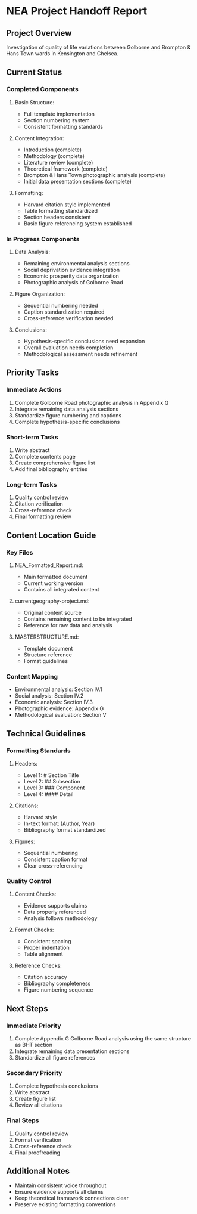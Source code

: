 # NEA Project Handoff Report

## Project Overview
Investigation of quality of life variations between Golborne and Brompton & Hans Town wards in Kensington and Chelsea.

## Current Status

### Completed Components
1. Basic Structure:
   - Full template implementation
   - Section numbering system
   - Consistent formatting standards

2. Content Integration:
   - Introduction (complete)
   - Methodology (complete)
   - Literature review (complete)
   - Theoretical framework (complete)
   - Brompton & Hans Town photographic analysis (complete)
   - Initial data presentation sections (complete)

3. Formatting:
   - Harvard citation style implemented
   - Table formatting standardized
   - Section headers consistent
   - Basic figure referencing system established

### In Progress Components
1. Data Analysis:
   - Remaining environmental analysis sections
   - Social deprivation evidence integration
   - Economic prosperity data organization
   - Photographic analysis of Golborne Road

2. Figure Organization:
   - Sequential numbering needed
   - Caption standardization required
   - Cross-reference verification needed

3. Conclusions:
   - Hypothesis-specific conclusions need expansion
   - Overall evaluation needs completion
   - Methodological assessment needs refinement

## Priority Tasks

### Immediate Actions
1. Complete Golborne Road photographic analysis in Appendix G
2. Integrate remaining data analysis sections
3. Standardize figure numbering and captions
4. Complete hypothesis-specific conclusions

### Short-term Tasks
1. Write abstract
2. Complete contents page
3. Create comprehensive figure list
4. Add final bibliography entries

### Long-term Tasks
1. Quality control review
2. Citation verification
3. Cross-reference check
4. Final formatting review

## Content Location Guide

### Key Files
1. NEA_Formatted_Report.md:
   - Main formatted document
   - Current working version
   - Contains all integrated content

2. currentgeography-project.md:
   - Original content source
   - Contains remaining content to be integrated
   - Reference for raw data and analysis

3. MASTERSTRUCTURE.md:
   - Template document
   - Structure reference
   - Format guidelines

### Content Mapping
- Environmental analysis: Section IV.1
- Social analysis: Section IV.2
- Economic analysis: Section IV.3
- Photographic evidence: Appendix G
- Methodological evaluation: Section V

## Technical Guidelines

### Formatting Standards
1. Headers:
   - Level 1: # Section Title
   - Level 2: ## Subsection
   - Level 3: ### Component
   - Level 4: #### Detail

2. Citations:
   - Harvard style
   - In-text format: (Author, Year)
   - Bibliography format standardized

3. Figures:
   - Sequential numbering
   - Consistent caption format
   - Clear cross-referencing

### Quality Control
1. Content Checks:
   - Evidence supports claims
   - Data properly referenced
   - Analysis follows methodology

2. Format Checks:
   - Consistent spacing
   - Proper indentation
   - Table alignment

3. Reference Checks:
   - Citation accuracy
   - Bibliography completeness
   - Figure numbering sequence

## Next Steps

### Immediate Priority
1. Complete Appendix G Golborne Road analysis using the same structure as BHT section
2. Integrate remaining data presentation sections
3. Standardize all figure references

### Secondary Priority
1. Complete hypothesis conclusions
2. Write abstract
3. Create figure list
4. Review all citations

### Final Steps
1. Quality control review
2. Format verification
3. Cross-reference check
4. Final proofreading

## Additional Notes
- Maintain consistent voice throughout
- Ensure evidence supports all claims
- Keep theoretical framework connections clear
- Preserve existing formatting conventions
